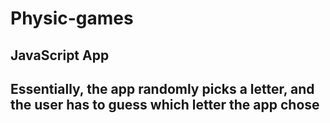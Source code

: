 # Physic-games

## JavaScript App

## Essentially, the app randomly picks a letter, and the user has to guess which letter the app chose




